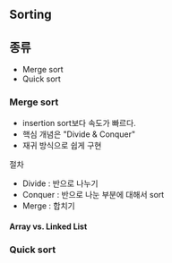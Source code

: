 ## Sorting

## 종류
 * Merge sort
 * Quick sort

### Merge sort
 * insertion sort보다 속도가 빠르다.
 * 핵심 개념은 "Divide & Conquer"
 * 재귀 방식으로 쉽게 구현

절차
 * Divide : 반으로 나누기
 * Conquer : 반으로 나눈 부분에 대해서 sort
 * Merge : 합치기

#### Array vs. Linked List 


### Quick sort
